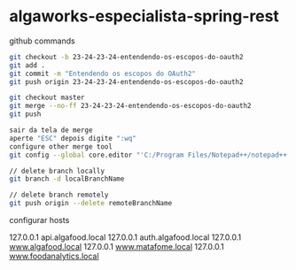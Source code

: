 # algaworks-especialista-spring-rest

github commands

```bash
git checkout -b 23-24-23-24-entendendo-os-escopos-do-oauth2
git add .
git commit -m "Entendendo os escopos do OAuth2"
git push origin 23-24-23-24-entendendo-os-escopos-do-oauth2

git checkout master
git merge --no-ff 23-24-23-24-entendendo-os-escopos-do-oauth2
git push

sair da tela de merge
aperte "ESC" depois digite ":wq"
configure other merge tool
git config --global core.editor "'C:/Program Files/Notepad++/notepad++.exe' -multiInst -notabbar -nosession -noPlugin"

// delete branch locally
git branch -d localBranchName

// delete branch remotely
git push origin --delete remoteBranchName
```

configurar hosts

127.0.0.1       api.algafood.local
127.0.0.1       auth.algafood.local
127.0.0.1       www.algafood.local
127.0.0.1       www.matafome.local
127.0.0.1       www.foodanalytics.local